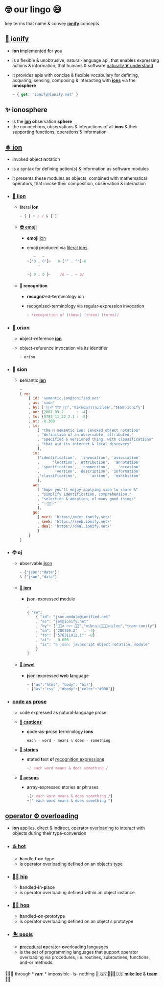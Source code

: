 # 🤓 our lingo 😅

key terms that name & convey **[ionify](#-ionify)** concepts

## [🧬 ionify](README.md#ionify)

+ **ion i**mplemented **f**or **y**ou
+ is a flexible & unobtrusive, natural-language api, that enables expressing
  actions & information, that humans & software
  [naturally ❦ understand](VISION.md#vision)
+ it provides apis with concise & flexible vocabulary for defining, acquiring,
  sensing, composing & interacting with [**ions**](#%EF%B8%8E-ion) via the **ionosphere**

  ```js
  ~ { get: 'ionify@ionify.net' }
  ```

## ✨ ionosphere

+ is the [**ion**](#%EF%B8%8E-ion) **o**bservation **sphere**
+ the connections, observations & interactions of all **ions** & their
  supporting functions, operations & information

## [⚛︎ ion](ions/ion.md#ion)

+ **i**nvoked **o**bject **n**otation
+ is a syntax for defining action(s) & information as software modules
+ it presents these modules as objects, combined with mathematical operators, that invoke
  their composition, observation & interaction

+ ### [🦁 lion](ions/lions.md#lions)

  + **l**iteral **ion**

    ```js
    ~ { } + / / & [ ]
    ```

  + #### [😎 emoji](https://ionified.github.io/anemojii-ions.iskitz.net/)

    + **emoj**i [**i**on](#%EF%B8%8E-ion)
    + emoji produced via [literal ions](#-lion)

      ```js
         ~   ~
      +['0 . 0']+   8-['^ . ^']-8
           -

      -{ 0 : 0 }-    /d ~ . ~ b/
      ```

  + #### 🤩 recognition

    + **recogni**zed-**t**erminology **i**on
    + recognized-terminology via regular-expression invocation

      ```js
      ~ /recognition of (these) (three) (terms)/
      ```

+ ### [💫 orion](ions/ion.md#form)

  + **o**bject-**r**eference [**ion**](#%EF%B8%8E-ion)
  + object-reference invocation via its identifier

    ```js
    ~ orion
    ```

+ ### 🌱 sion

  + **s**emantic [**ion**](#%EF%B8%8E-ion)

    ```js
    ~
    { re:
        { id: 'semantic.ion@ionified.net'
        , as: 'sion'
        , by: ['🙇🏾‍♂️ יהוה 🤲🏾','mike🇬🇾👨🏾‍💻🇺🇸lee','team✨ionify']
        , on: {2007_09.2      : -4}
        , to: {5783_11_22_2.1 : -8}
        , at: -0.300
        , is:
            [ "the 🌱 semantic ion: invoked object notation"
            , "definition of an observable, attributed,"
            , "specified & versioned thing, with classifications"
            , "that aid its internet & local discovery"
            ],
          im:
            ['identification',  'invocation', 'association'
            ,      'location', 'attribution',  'annotation'
            , 'specification',  'connection',    'occasion'
            ,       'version', 'description', 'information'
            ,'classification',      'action',  'exhibition'
            ],
          we:
            [ "hope you'll enjoy applying sion to share &"
            , "simplify identification, comprehension,"
            , "selection & adoption, of many good things"
            , "✨🤲🏾✨"
            ],
          go:
            { meet: 'https://meet.ionify.net/'
            , seek: 'https://seek.ionify.net/'
            , deal: 'https://deal.ionify.net/'
            }
        }
    }
    ```

+ ### 🤓 oj

  + **o**bservable [**j**son](//json.org)

    ```js
    ~ {"json":"data"}
    & ["json","data"]
    ```

  + #### [💎 jem](ions/jems.md#jems)

    + **j**son-**e**xpressed **m**odule

      ```js
      ~
      { "re":
          { "id": "json.module@ionified.net"
          , "as": "jem@ionify.net"
          , "by": ["🙇🏾‍♂️ יהוה 🤲🏾","mike🇬🇾👨🏾‍💻🇺🇸lee","team✨ionify"]
          , "on": {"200709.2"   : -4}
          , "to": {"578311012.1": -8}
          , "at":   0.006
          , "is": "a json: javascript object notation, module"
          }
      }
      ```

  + #### [💍 jewel](ions/jewels.md#jewels)

    + **j**son-**e**xpressed **we**b **l**anguage

      ```js
      ~ {"as":"html", "body": "hi!"}
      ~ {"as":"css" ,"#body":{"color":"#000"}}
      ```

+ ### [code as prose](http://captions.ionify.net)

  + code expressed as natural-language prose

  + [**📝 captions**](http://captions.ionify.net)

    + **c**ode-**a**s-**p**rose **t**erminology **ions**

      ```javascript
      each - word - means & does - something
      ```

  + [**📖 stories**](ions/stories.md#stories)

    + **s**tated **t**ext **o**f [**r**ecognit**i**on **e**xpression**s**](#-recognition)

      ```javascript
      ~/ each word means & does something /
      ```

  + [**📜 aesops**](LINGO.md#aesop)

    + **a**rray-**e**xpressed **s**tories **o**r **p**hrases

      ```javascript
      ~[/ each word means & does something /]
      +[" each word means & does something "]
      ```

## [operator ⚙️ overloading](ions/ion.md#function)

+ [**ion**](#%EF%B8%8E-ion) applies,
[direct](ions/ion.md#python) &
[indirect](ions/ion.md#javascript),
[operator overloading](https://en.wikipedia.org/wiki/Operator_overloading)
to interact with objects during their type-conversion

+ ### [♨️ hot](ions/ion.md#java)

  + **h**andled-**o**n-**t**ype
  + is operator overloading defined on an object’s type

+ ### [💃🏾 hip](ions/ion.md#javascript)

  + **h**andled-**i**n-**p**lace
  + is operator overloading defined within an object instance

+ ### [🕺🏾 hop](ions/ion.md#javascript)

  + **h**andled-**o**n-**p**rototype
  + is operator overloading defined on an object’s prototype

+ ### [🏝 pools](ions/ion.md#other-languages)

  + [**p**rocedural](https://en.wikipedia.org/wiki/List_of_programming_languages_by_type#Procedural_languages)
    **o**perator-**o**verloading **l**anguages
  + is the set of programming languages that support operator overloading via procedures,
    i.e. routines, subroutines, functions, and-or methods.

####

🙇🏾‍♂️ through * [**יהוה**](LICENSE.txt#L1) * impossible -is- nothing ||
[🇬🇾👨🏾‍💻🇺🇸](https://en.wikipedia.org/wiki/Guyana)
[**mike lee**](https://github.com/iskitz) &
[**team**](https://team.ionify.net/)
🤲🏾
